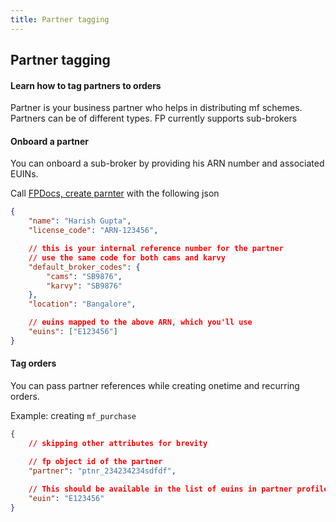 ```yaml
---
title: Partner tagging
---
```


## Partner tagging 
#### Learn how to tag partners to orders

Partner is your business partner who helps in distributing mf schemes. Partners can be of different types. FP currently supports sub-brokers

#### Onboard a partner
You can onboard a sub-broker by providing his ARN number and associated EUINs.

Call [FPDocs, create parnter](https://fintechprimitives.com/docs/api/#create-a-partner) with the following json

```json
{
    "name": "Harish Gupta",
    "license_code": "ARN-123456",

    // this is your internal reference number for the partner
    // use the same code for both cams and karvy
    "default_broker_codes": {
        "cams": "SB9876",
        "karvy": "SB9876"
    },
    "location": "Bangalore",

    // euins mapped to the above ARN, which you'll use
    "euins": ["E123456"]
}
```

#### Tag orders
You can pass partner references while creating onetime and recurring orders.

Example: creating `mf_purchase`  
```json
{
    // skipping other attributes for brevity

    // fp object id of the partner
    "partner": "ptnr_234234234sdfdf",
    
    // This should be available in the list of euins in partner profile
    "euin": "E123456"
}
```

